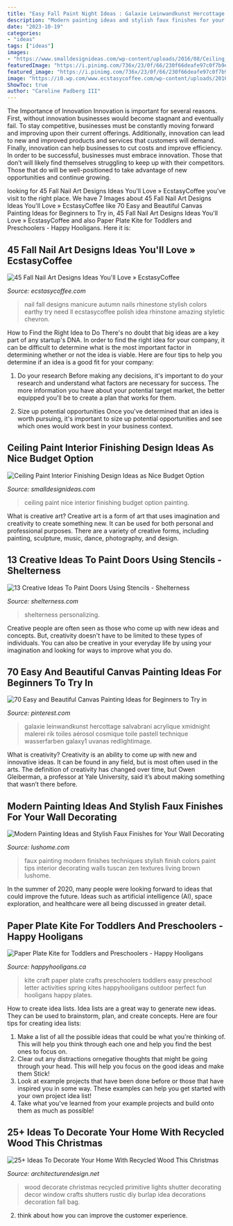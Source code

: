 ```yaml
---
title: "Easy Fall Paint Night Ideas : Galaxie Leinwandkunst Hercottage Salvabrani Acrylique Xmidnight Malerei Rik Toiles Aérosol Cosmique Toile Pastell Technique Wasserfarben Galaxy1 Uvanas Redlightimage"
description: "Modern painting ideas and stylish faux finishes for your wall decorating"
date: "2023-10-19"
categories:
- "ideas"
tags: ["ideas"]
images:
- "https://www.smalldesignideas.com/wp-content/uploads/2016/08/Ceiling_painting_006.jpg"
featuredImage: "https://i.pinimg.com/736x/23/0f/66/230f66deafe97c0f7b9e6e5684744f28.jpg"
featured_image: "https://i.pinimg.com/736x/23/0f/66/230f66deafe97c0f7b9e6e5684744f28.jpg"
image: "https://i0.wp.com/www.ecstasycoffee.com/wp-content/uploads/2016/10/Fall-Nail-Designs-28.jpg"
ShowToc: true
author: "Caroline Padberg III"
---
```



The Importance of Innovation
Innovation is important for several reasons. First, without innovation businesses would become stagnant and eventually fail. To stay competitive, businesses must be constantly moving forward and improving upon their current offerings. Additionally, innovation can lead to new and improved products and services that customers will demand. Finally, innovation can help businesses to cut costs and improve efficiency.
In order to be successful, businesses must embrace innovation. Those that don’t will likely find themselves struggling to keep up with their competitors. Those that do will be well-positioned to take advantage of new opportunities and continue growing.

	

		
looking for 45 Fall Nail Art Designs Ideas You&#039;ll Love » EcstasyCoffee you've visit to the right place. We have 7 Images about 45 Fall Nail Art Designs Ideas You&#039;ll Love » EcstasyCoffee like 70 Easy and Beautiful Canvas Painting Ideas for Beginners to Try in, 45 Fall Nail Art Designs Ideas You&#039;ll Love » EcstasyCoffee and also Paper Plate Kite for Toddlers and Preschoolers - Happy Hooligans. Here it is:
		
    
## 45 Fall Nail Art Designs Ideas You&#039;ll Love » EcstasyCoffee

<img loading=lazy src="https://i0.wp.com/www.ecstasycoffee.com/wp-content/uploads/2016/10/Fall-Nail-Designs-28.jpg" onerror="this.onerror=null;this.src='https://tse2.mm.bing.net/th?id=OIP.xgXVRctQH1Y_m-ofVlEWHwHaJ3&amp;pid=15.1';" alt="45 Fall Nail Art Designs Ideas You&#039;ll Love » EcstasyCoffee">

_Source: ecstasycoffee.com_

>nail fall designs manicure autumn nails rhinestone stylish colors earthy try need ll ecstasycoffee polish idea rhinstone amazing styletic chevron. 

	

How to Find the Right Idea to Do
There's no doubt that big ideas are a key part of any startup's DNA. In order to find the right idea for your company, it can be difficult to determine what is the most important factor in determining whether or not the idea is viable. Here are four tips to help you determine if an idea is a good fit for your company:
1. Do your research
 Before making any decisions, it's important to do your research and understand what factors are necessary for success. The more information you have about your potential target market, the better equipped you'll be to create a plan that works for them.

2. Size up potential opportunities
Once you've determined that an idea is worth pursuing, it's important to size up potential opportunities and see which ones would work best in your business context.

    
## Ceiling Paint Interior Finishing Design Ideas As Nice Budget Option

<img loading=lazy src="https://www.smalldesignideas.com/wp-content/uploads/2016/08/Ceiling_painting_006.jpg" onerror="this.onerror=null;this.src='https://tse4.mm.bing.net/th?id=OIP.cGAqM83vu7vcnbnSeI-dewHaLB&amp;pid=15.1';" alt="Ceiling Paint Interior Finishing Design Ideas as Nice Budget Option">

_Source: smalldesignideas.com_

>ceiling paint nice interior finishing budget option painting. 

	

What is creative art?
Creative art is a form of art that uses imagination and creativity to create something new. It can be used for both personal and professional purposes. There are a variety of creative forms, including painting, sculpture, music, dance, photography, and design.

    
## 13 Creative Ideas To Paint Doors Using Stencils - Shelterness

<img loading=lazy src="https://i.shelterness.com/decorating-doors-with-stencils-8.jpg" onerror="this.onerror=null;this.src='https://tse3.mm.bing.net/th?id=OIP.86p1qDZR1wOqE9Z6LBrwxgAAAA&amp;pid=15.1';" alt="13 Creative Ideas To Paint Doors Using Stencils - Shelterness">

_Source: shelterness.com_

>shelterness personalizing. 

	

Creative people are often seen as those who come up with new ideas and concepts. But, creativity doesn't have to be limited to these types of individuals. You can also be creative in your everyday life by using your imagination and looking for ways to improve what you do.

    
## 70 Easy And Beautiful Canvas Painting Ideas For Beginners To Try In

<img loading=lazy src="https://i.pinimg.com/736x/23/0f/66/230f66deafe97c0f7b9e6e5684744f28.jpg" onerror="this.onerror=null;this.src='https://tse4.mm.bing.net/th?id=OIP.Rd2W86kM-eudfl1qHKZJswHaKc&amp;pid=15.1';" alt="70 Easy and Beautiful Canvas Painting Ideas for Beginners to Try in">

_Source: pinterest.com_

>galaxie leinwandkunst hercottage salvabrani acrylique xmidnight malerei rik toiles aérosol cosmique toile pastell technique wasserfarben galaxy1 uvanas redlightimage. 

	

What is creativity?
Creativity is an ability to come up with new and innovative ideas. It can be found in any field, but is most often used in the arts. The definition of creativity has changed over time, but Owen Gleiberman, a professor at Yale University, said it’s about making something that wasn’t there before.

    
## Modern Painting Ideas And Stylish Faux Finishes For Your Wall Decorating

<img loading=lazy src="https://www.lushome.com/wp-content/uploads/2013/11/faux-finish-modern-wall-painting-ideas-10.jpg" onerror="this.onerror=null;this.src='https://tse1.mm.bing.net/th?id=OIP.xOFrqNs49CR2kxHI3n6qlwHaJ3&amp;pid=15.1';" alt="Modern Painting Ideas and Stylish Faux Finishes for Your Wall Decorating">

_Source: lushome.com_

>faux painting modern finishes techniques stylish finish colors paint tips interior decorating walls tuscan zen textures living brown lushome. 

	

In the summer of 2020, many people were looking forward to ideas that could improve the future. Ideas such as artificial intelligence (AI), space exploration, and healthcare were all being discussed in greater detail. 

    
## Paper Plate Kite For Toddlers And Preschoolers - Happy Hooligans

<img loading=lazy src="https://happyhooligans.ca/wp-content/uploads/2016/04/Paper-Plate-Kite-craft-Happy-Hooligans-.jpg" onerror="this.onerror=null;this.src='https://tse1.mm.bing.net/th?id=OIP.pRAKreX5cSNrW_Agkzh2BgAAAA&amp;pid=15.1';" alt="Paper Plate Kite for Toddlers and Preschoolers - Happy Hooligans">

_Source: happyhooligans.ca_

>kite craft paper plate crafts preschoolers toddlers easy preschool letter activities spring kites happyhooligans outdoor perfect fun hooligans happy plates. 

	

How to create idea lists.
Idea lists are a great way to generate new ideas. They can be used to brainstorm, plan, and create concepts. Here are four tips for creating idea lists:
1. Make a list of all the possible ideas that could be what you're thinking of. This will help you think through each one and help you find the best ones to focus on.
2. Clear out any distractions ornegative thoughts that might be going through your head. This will help you focus on the good ideas and make them Stick!
3. Look at example projects that have been done before or those that have inspired you in some way. These examples can help you get started with your own project idea list!
4. Take what you've learned from your example projects and build onto them as much as possible!

    
## 25+ Ideas To Decorate Your Home With Recycled Wood This Christmas

<img loading=lazy src="http://cdn.architecturendesign.net/wp-content/uploads/2015/12/AD-Ideas-To-Decorate-Your-Home-With-Recycled-Wood-This-02.jpg" onerror="this.onerror=null;this.src='https://tse4.mm.bing.net/th?id=OIP.oRYbCq6wh6aS-Dx9hv2pIQHaJ4&amp;pid=15.1';" alt="25+ Ideas To Decorate Your Home With Recycled Wood This Christmas">

_Source: architecturendesign.net_

>wood decorate christmas recycled primitive lights shutter decorating decor window crafts shutters rustic diy burlap idea decorations decoration fall bag. 

	

2. think about how you can improve the customer experience.

